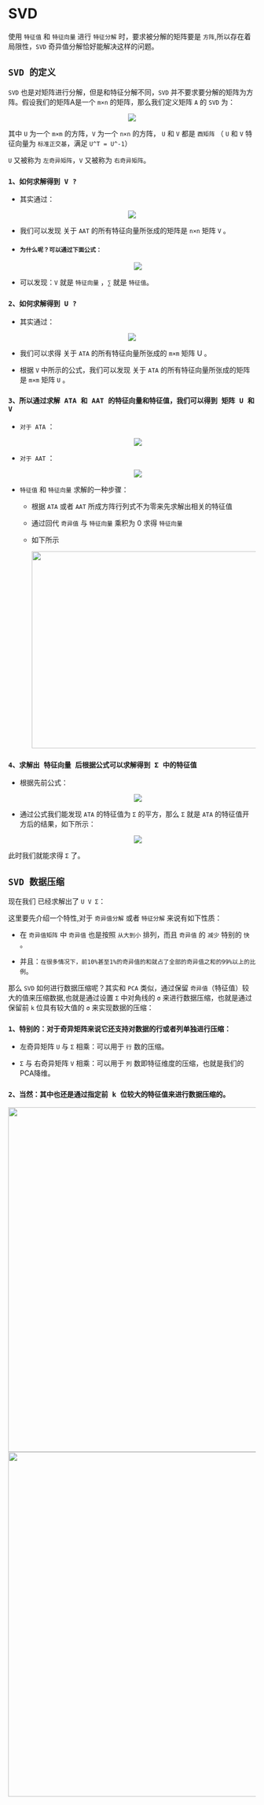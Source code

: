 # SVD 

使用 `特征值` 和 `特征向量` 进行 `特征分解` 时，要求被分解的矩阵要是 `方阵`,所以存在着局限性，`SVD` 奇异值分解恰好能解决这样的问题。


## `SVD 的定义`

`SVD` 也是对矩阵进行分解，但是和特征分解不同，`SVD` 并不要求要分解的矩阵为方阵。假设我们的矩阵A是一个 `m×n` 的矩阵，那么我们定义矩阵 `A` 的 `SVD` 为：

<div align=center><img src="./static/1.jpg"/></div>

其中 `U` 为一个 `m×m` 的方阵，`V` 为一个 `n×n` 的方阵， `U` 和 `V` 都是 `酉矩阵` （ `U` 和 `V` 特征向量为 `标准正交基`，满足 `U^T = U^-1`）

`U` 又被称为 `左奇异矩阵`，`V` 又被称为 `右奇异矩阵`。

### `1、如何求解得到 V ?`

*   其实通过：

<div align=center><img src="./static/2.jpg"/></div>

*   我们可以发现 关于 `AAT` 的所有特征向量所张成的矩阵是 `n×n` 矩阵 `V` 。

*   #### `为什么呢？可以通过下面公式：`


    <div align=center><img src="./static/4.jpg"/></div>

*   可以发现：`V` 就是 `特征向量` ，`∑` 就是 `特征值`。


### `2、如何求解得到 U ?`

*   其实通过：

<div align=center><img src="./static/3.jpg"/></div>

*   我们可以求得 关于 `ATA` 的所有特征向量所张成的 `m×m` 矩阵 U 。

*   根据 `V` 中所示的公式，我们可以发现 关于 `ATA` 的所有特征向量所张成的矩阵是 `m×m` 矩阵 `U` 。


### `3、所以通过求解 ATA 和 AAT 的特征向量和特征值，我们可以得到 矩阵 U 和 V`

*   `对于 ATA` ：
    <div align=center><img src="./static/5.jpg"/></div>

*   `对于 AAT` ：
    <div align=center><img src="./static/6.jpg"/></div>

*   `特征值` 和 `特征向量` 求解的一种步骤：

    *   根据 `ATA` 或者 `AAT` 所成方阵行列式不为零来先求解出相关的特征值

    *   通过回代 `奇异值` 与 `特征向量` 乘积为 0 求得 `特征向量`
    
    *   如下所示

        <div align=center><img width="600" height="400" src="./static/14.jpg"/></div>

        <!-- <div align=center><img width="600" height="400" src="./static/7.jpg"/></div> -->

### `4、求解出 特征向量 后根据公式可以求解得到 Σ 中的特征值`

*   根据先前公式：

    <div align=center><img src="./static/4.jpg"/></div>

*   通过公式我们能发现 `ATA` 的特征值为 `Σ` 的平方，那么 `Σ` 就是 `ATA` 的特征值开方后的结果，如下所示：


    <div align=center><img src="./static/8.jpg"/></div>

此时我们就能求得 `Σ` 了。


## `SVD 数据压缩`

现在我们 已经求解出了 `U V Σ`：

这里要先介绍一个特性,对于 `奇异值分解` 或者 `特征分解` 来说有如下性质：

*   在 `奇异值矩阵` 中 `奇异值` 也是按照 `从大到小` 排列，而且 `奇异值` 的 `减少` 特别的 `快` 。

*   并且：`在很多情况下，前10%甚至1%的奇异值的和就占了全部的奇异值之和的99%以上的比例`。

那么 `SVD` 如何进行数据压缩呢？其实和 `PCA` 类似，通过保留 `奇异值`（特征值）较大的值来压缩数据,也就是通过设置 `Σ` 中对角线的 `σ` 来进行数据压缩，也就是通过保留前 `k` 位具有较大值的 `σ` 来实现数据的压缩：


### `1、特别的：对于奇异矩阵来说它还支持对数据的行或者列单独进行压缩：` 

*   左奇异矩阵 `U` 与 `Σ` 相乘：可以用于 `行` 数的压缩。

*   `Σ` 与 右奇异矩阵 `V` 相乘：可以用于 `列` 数即特征维度的压缩，也就是我们的PCA降维。

### `2、当然：其中也还是通过指定前 k 位较大的特征值来进行数据压缩的。`


<div align=center><img width="550" height="700" src="./static/12.jpg" ></div>

<!-- <div align=center><img width="550" height="700" src="./static/10.jpg" ></div> -->


<div align=center><img width="950" height="700"  src="./static/13.jpg"></div>

<!-- <div align=center><img width="550" height="700" src="./static/11.jpg" ></div> -->






